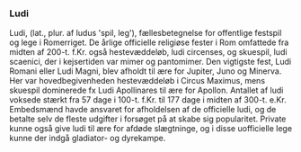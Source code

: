 ### Ludi


Ludi, (lat., plur. af ludus 'spil, leg'), fællesbetegnelse for offentlige festspil og lege i Romerriget. De årlige officielle religiøse fester i Rom omfattede fra midten af 200-t. f.Kr. også hestevæddeløb, ludi circenses, og skuespil, ludi scaenici, der i kejsertiden var mimer og pantomimer. Den vigtigste fest, Ludi Romani eller Ludi Magni, blev afholdt til ære for Jupiter, Juno og Minerva. Her var hovedbegivenheden hestevæddeløb i Circus Maximus, mens skuespil dominerede fx Ludi Apollinares til ære for Apollon. Antallet af ludi voksede stærkt fra 57 dage i 100-t. f.Kr. til 177 dage i midten af 300-t. e.Kr. Embedsmænd havde ansvaret for afholdelsen af de officielle ludi, og de betalte selv de fleste udgifter i forsøget på at skabe sig popularitet. Private kunne også give ludi til ære for afdøde slægtninge, og i disse uofficielle lege kunne der indgå gladiator- og dyrekampe.